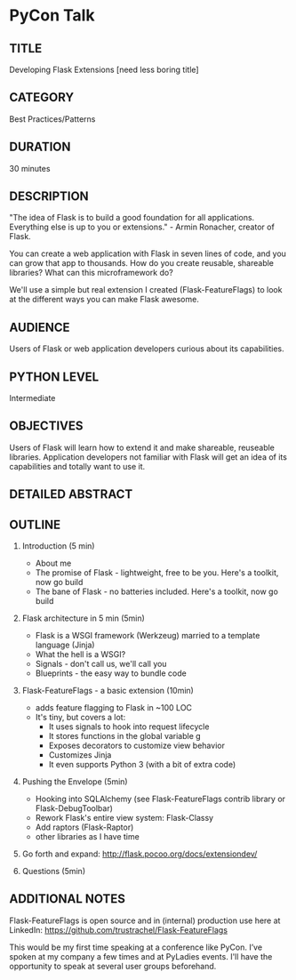 PyCon Talk 
==========

TITLE
------
Developing Flask Extensions [need less boring title]

CATEGORY
---------

Best Practices/Patterns

DURATION
--------

30 minutes

DESCRIPTION
-----------

"The idea of Flask is to build a good foundation for all applications. Everything else is up to you or extensions." - Armin Ronacher, creator of Flask. 

You can create a web application with Flask in seven lines of code, and you can grow that app to thousands. How do you create reusable, shareable libraries? What can this microframework do?

We'll use a simple but real extension I created (Flask-FeatureFlags) to look at the different ways you can make Flask awesome.

AUDIENCE
--------
Users of Flask or web application developers curious about its capabilities. 

PYTHON LEVEL
------------

Intermediate

OBJECTIVES
----------

Users of Flask will learn how to extend it and make shareable, reuseable libraries. Application developers not familiar with Flask will get an idea of its capabilities and totally want to use it. 

DETAILED ABSTRACT
-----------------


OUTLINE
-------

1. Introduction (5 min)
	* About me
 	* The promise of Flask - lightweight, free to be you.  Here's a toolkit, now go build
 	* The bane of Flask - no batteries included. Here's a toolkit, now go build

2. Flask architecture in 5 min (5min)
	* Flask is a WSGI framework (Werkzeug) married to a template language (Jinja)
	* What the hell is a WSGI?
	* Signals - don't call us, we'll call you
	* Blueprints - the easy way to bundle code

3. Flask-FeatureFlags - a basic extension (10min) 
	* adds feature flagging to Flask in ~100 LOC
	* It's tiny, but covers a lot:
		- It uses signals to hook into request lifecycle
		- It stores functions in the global variable g
		- Exposes decorators to customize view behavior
		- Customizes Jinja
		- It even supports Python 3 (with a bit of extra code)

5. Pushing the Envelope (5min)
	* Hooking into SQLAlchemy (see Flask-FeatureFlags contrib library or Flask-DebugToolbar)
	* Rework Flask's entire view system: Flask-Classy
	* Add raptors (Flask-Raptor)
	* other libraries as I have time

6. Go forth and expand: http://flask.pocoo.org/docs/extensiondev/

7. Questions (5min)

ADDITIONAL NOTES
-----------------

Flask-FeatureFlags is open source and in (internal) production use here at LinkedIn: https://github.com/trustrachel/Flask-FeatureFlags

This would be my first time speaking at a conference like PyCon. I’ve spoken at my company a few times and at PyLadies events. I'll have the opportunity to speak at several user groups beforehand.


